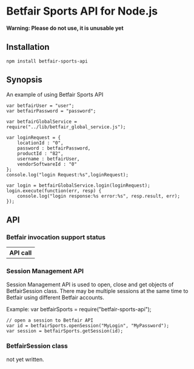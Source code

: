 Betfair Sports API for Node.js
===========================

**Warning: Please do not use, it is unusable yet**

Installation
------------

    npm install betfair-sports-api
    

Synopsis
--------

An example of using Betfair Sports API
        
    var betfairUser = "user";
    var betfairPassword = "password";
    
    var betfairGlobalService = require("../lib/betfair_global_service.js");
    
    var loginRequest = {
        locationId : "0",
        password : betfairPassword,
        productId : "82",
        username : betfairUser,
        vendorSoftwareId : "0"
    };
    console.log("login Request:%s",loginRequest);
    
    var login = betfairGlobalService.login(loginRequest);
    login.execute(function(err, resp) {
        console.log("login response:%s error:%s", resp.result, err);
    });
    

API
---

### Betfair invocation support status ###

<table>
    <tr>
        <th>API call</th>
    </tr>
</table>

### Session Management API ###

Session Management API is used to open, close and get objects of BetfairSession class. 
There may be multiple sessions at the same time to Betfair using different Betfair accounts. 


Example:
    var betfairSports = require("betfair-sports-api");
    
    // open a session to Betfair API
    var id = betfairSports.openSession("MyLogin", "MyPassword");
    var session = betfairSports.getSession(id);
    
### BetfairSession class ###

not yet written.

    




